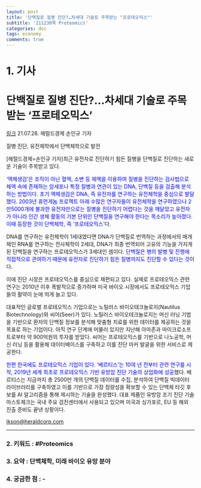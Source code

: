 ```yaml
---
layout: post
title: '단백질로 질병 진단?…차세대 기술로 주목받는 "프로테오믹스"'
subtitle: '211230목 Proteomics'
categories: doc
tags: economy
comments: true
---
```


# 1. 기사

단백질로 질병 진단?…차세대 기술로 주목받는 ‘프로테오믹스’
==========
[링크](http://news.heraldcorp.com/view.php?ud=20210728000930)
21.07.28. 헤럴드경제 손인규 기자   

질병 진단, 유전체학에서 단백체학으로 발전   

[헤럴드경제=손인규 기자]최근 유전자로 진단하기 힘든 질병을 단백질로 진단하는 새로운 기술이 주목받고 있다.   

<span style="color:blue">‘액체생검’은 조직이 아닌 혈액, 소변 등 체액을 이용하여 질병을 진단하는 검사법으로 체액 속에 존재하는 암세포나 특정 질병과 연관이 있는 DNA, 단백질 등을 검출해 분석하는 방법이다. 초기 액체생검은 DNA, 즉 유전자를 연구하는 유전체학을 중심으로 발달했다. 2003년 휴먼게놈 프로젝트 아래 수많은 연구자들이 유전체학을 연구하였으나 2만5000개에 불과한 유전자만으로는 질병을 진단하기 어렵다는 것을 깨달았고 유전자가 아니라 인간 생체 활동의 기본 단위인 단백질을 연구해야 한다는 목소리가 높아졌다. 이때 등장한 것이 단백체학, 즉 ‘프로테오믹스’</span>다.   

DNA를 연구하는 유전체학이 1세대였다면 DNA가 단백질로 번역하는 과정에서의 매개체인 RNA를 연구하는 전사체학이 2세대, DNA가 최종 번역되어 고유의 기능을 가지게 된 단백질을 연구하는 프로테오믹스가 3세대인 셈이다. <span style="color:blue">단백질은 병의 발병 및 진행에 직접적으로 관여하기 때문에 유전자로 진단하기 힘든 질병까지도 진단할 수 있다는 것</span>이다.   

이에 진단 시장은 프로테오믹스를 중심으로 재편되고 있다. 실제로 프로테오믹스 관련 연구는 2010년 이후 폭발적으로 증가하며 미국 바이오 시장에서도 프로테오믹스 기업들의 활약이 눈에 띄게 늘고 있다.   

대표적인 글로벌 프로테오믹스 기업으로는 노틸러스 바이오테크놀로지(Nautilus Biotechnology)와 씨어(Seer)가 있다. 노틸러스 바이오테크놀로지는 머신 러닝 기법을 기반으로 환자의 단백질 정보를 분석해 맞춤형 치료를 위한 데이터를 제공하는 것을 목표로 하는 기업이다. 아직 연구 단계에 머물러 있지만 지난해 아마존과 마이크로소프트로부터 약 900억원의 투자를 받았다. 씨어는 프로테오믹스를 기반으로 나노공학, 머신 러닝 등을 활용해 데이터베이스를 구축하고 이를 진단 마커 발굴을 위한 서비스로 제공한다.   

<span style="color:blue">한편 한국에도 프로테오믹스 기업이 있다. ‘베르티스’는 10여 년 전부터 관련 연구를 시작, 2019년 세계 최초로 프로테오믹스 기반 유방암 진단 기술의 상업화에 성공</span>했다. 베르티스는 지금까지 총 2500만 개의 단백질 데이터를 수집, 분석하여 단백질 빅데이터 라이브러리를 구축하였고 이를 기반으로 가장 정량성을 확보할 수 있는 단백체 타깃 후보를 AI 알고리즘을 통해 제시하는 기술을 완성했다. 대표 제품인 유방암 조기 진단 기술 마스토체크는 국내 주요 검진센터에서 사용되고 있으며 미국과 싱가포르, EU 등 해외 진출 준비도 끝낸 상황이다.   

ikson@heraldcorp.com   

* * *

### 2. 키워드 : \#Proteomics
### 3. 요약 : 단백체학, 미래 바이오 유망 분야
### 4. 궁금한 점 : -
